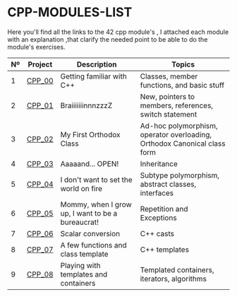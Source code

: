 # CPP-MODULES-LIST
Here you'll find all the links to the 42 cpp module's , I attached each module with an explanation ,that clarify the needed point to be able to do the module's exercises.

| Nº | Project | Description                               | Topics                                          |
|----|---------|-------------------------------------------|-------------------------------------------------|
| 1  | [CPP_00](link-to-CPP_00-repo) | Getting familiar with C++                 | Classes, member functions, and basic stuff      |
| 2  | [CPP_01](link-to-CPP_01-repo) | BraiiiiiiinnnzzzZ                         | New, pointers to members, references, switch statement |
| 3  | [CPP_02](link-to-CPP_02-repo) | My First Orthodox Class                    | Ad-hoc polymorphism, operator overloading, Orthodox Canonical class form |
| 4  | [CPP_03](link-to-CPP_03-repo) | Aaaaand... OPEN!                           | Inheritance                                    |
| 5  | [CPP_04](link-to-CPP_04-repo) | I don't want to set the world on fire      | Subtype polymorphism, abstract classes, interfaces |
| 6  | [CPP_05](link-to-CPP_05-repo) | Mommy, when I grow up, I want to be a bureaucrat! | Repetition and Exceptions               |
| 7  | [CPP_06](link-to-CPP_06-repo) | Scalar conversion                          | C++ casts                                      |
| 8  | [CPP_07](link-to-CPP_07-repo) | A few functions and class template         | C++ templates                                  |
| 9  | [CPP_08](link-to-CPP_08-repo) | Playing with templates and containers      | Templated containers, iterators, algorithms    |


